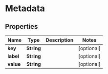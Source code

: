 
# Metadata

## Properties
Name | Type | Description | Notes
------------ | ------------- | ------------- | -------------
**key** | **String** |  |  [optional]
**label** | **String** |  |  [optional]
**value** | **String** |  |  [optional]
